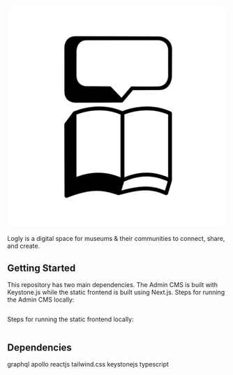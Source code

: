 ### ![Logly.world](https://github.com/remainstheday/logly/blob/master/Logo.png?raw=true)

Logly is a digital space for museums & their communities to connect, share, and create.

## Getting Started
This repository has two main dependencies. The Admin CMS is built with Keystone.js while the static frontend is built using Next.js.
Steps for running the Admin CMS locally:
```markdown

```
Steps for running the static frontend locally:
```markdown

```

## Dependencies
graphql
apollo
reactjs
tailwind.css
keystonejs
typescript
